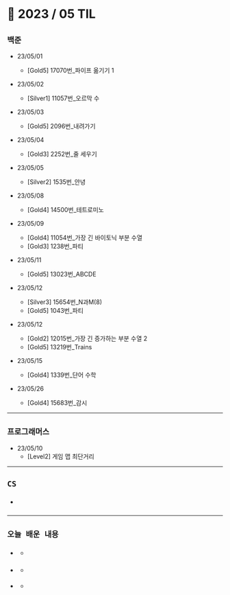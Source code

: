 # 🚩 2023 / 05 TIL

## **`백준`**

- 23/05/01
  - [Gold5] 17070번_파이프 옮기기 1

- 23/05/02
  - [Silver1] 11057번_오르막 수

- 23/05/03
  - [Gold5] 2096번_내려가기

- 23/05/04
  - [Gold3] 2252번_줄 세우기

- 23/05/05
  - [Silver2] 1535번_안녕

- 23/05/08
  - [Gold4] 14500번_테트로미노

- 23/05/09
  - [Gold4] 11054번_가장 긴 바이토닉 부분 수열
  - [Gold3] 1238번_파티

- 23/05/11
  - [Gold5] 13023번_ABCDE

- 23/05/12
  - [Silver3] 15654번_N과M(8)
  - [Gold5] 1043번_파티
  
- 23/05/12
  - [Gold2] 12015번_가장 긴 증가하는 부분 수열 2
  - [Gold5] 13219번_Trains

- 23/05/15
  - [Gold4] 1339번_단어 수학

- 23/05/26
  - [Gold4] 15683번_감시

---

## **`프로그래머스`**

- 23/05/10
  - [Level2] 게임 맵 최단거리

---

## **`CS`**

- ###

---

## **`오늘 배운 내용`**

- ###
  -
- ###
  -
- ####
  -
